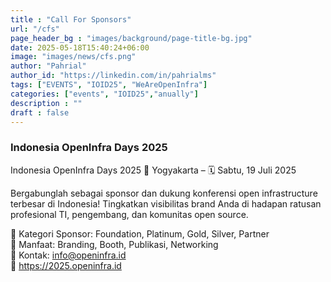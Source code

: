 ```yaml
---
title : "Call For Sponsors"
url: "/cfs"
page_header_bg : "images/background/page-title-bg.jpg"
date: 2025-05-18T15:40:24+06:00
image: "images/news/cfs.png"
author: "Pahrial"
author_id: "https://linkedin.com/in/pahrialms"
tags: ["EVENTS", "IOID25", "WeAreOpenInfra"]
categories: ["events", "IOID25","anually"]
description : ""
draft : false
---
```

### Indonesia OpenInfra Days 2025

Indonesia OpenInfra Days 2025
📍 Yogyakarta – 🗓 Sabtu, 19 Juli 2025

Bergabunglah sebagai sponsor dan dukung konferensi open infrastructure terbesar di Indonesia!
Tingkatkan visibilitas brand Anda di hadapan ratusan profesional TI, pengembang, dan komunitas open source.

🔹 Kategori Sponsor: Foundation, Platinum, Gold, Silver, Partner</br>
🔹 Manfaat: Branding, Booth, Publikasi, Networking</br>
🔹 Kontak: info@openinfra.id</br>
🔗 https://2025.openinfra.id

